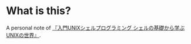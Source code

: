 # What is this?

A personal note of [『入門UNIXシェルプログラミング シェルの基礎から学ぶUNIXの世界』](https://www.sbcr.jp/product/4797321946/).
